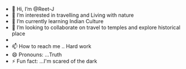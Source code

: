 - 👋 Hi, I’m @Reet-J
- 👀 I’m interested in travelling and Living with nature 
- 🌱 I’m currently learning Indian Culture 
- 💞️ I’m looking to collaborate on travel to temples and explore historical place
- 
- 📫 How to reach me .. Hard work 
- 😄 Pronouns: ...Truth 
- ⚡ Fun fact: ...I'm scared of the dark 

<!---
Reet-J/Reet-J is a ✨ special ✨ repository because its `README.md` (this file) appears on your GitHub profile.
You can click the Preview link to take a look at your changes.
--->
